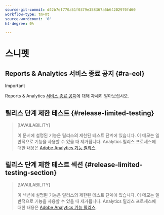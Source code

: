 ```yaml
---
source-git-commit: d42b7ef770a51f0379e358367a5b64202970fd60
workflow-type: tm+mt
source-wordcount: '0'
ht-degree: 0%

---
```

# 스니펫

## Reports &amp; Analytics 서비스 종료 공지 {#ra-eol}

>[!IMPORTANT]
>
>Reports &amp; Analytics [서비스 종료 공지](https://express.adobe.com/page/6WnF8JK6IRDhf/)에 대해 자세히 알아보십시오.

## 릴리스 단계 제한 테스트 {#release-limited-testing}

>[!AVAILABILITY]
>
>이 문서에 설명된 기능은 릴리스의 제한된 테스트 단계에 있습니다. 이 메모는 일반적으로 기능을 사용할 수 있을 때 제거됩니다. Analytics 릴리스 프로세스에 대한 내용은 [Adobe Analytics 기능 릴리스](/help/release-notes/releases.md).

## 릴리스 단계 제한 테스트 섹션 {#release-limited-testing-section}

>[!AVAILABILITY]
>
>이 섹션에 설명된 기능은 릴리스의 제한된 테스트 단계에 있습니다. 이 메모는 일반적으로 기능을 사용할 수 있을 때 제거됩니다. Analytics 릴리스 프로세스에 대한 내용은 [Adobe Analytics 기능 릴리스](/help/release-notes/releases.md).